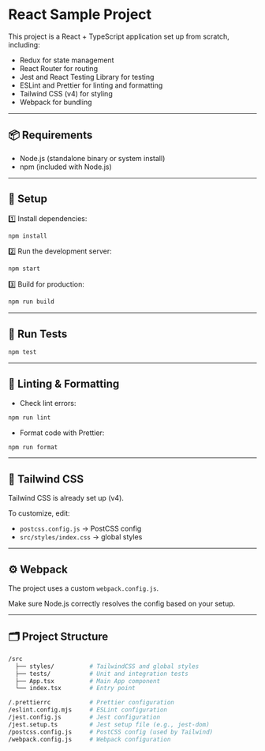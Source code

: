 # React Sample Project

This project is a React + TypeScript application set up from scratch, including:

- Redux for state management
- React Router for routing
- Jest and React Testing Library for testing
- ESLint and Prettier for linting and formatting
- Tailwind CSS (v4) for styling
- Webpack for bundling

---

## 📦 Requirements

- Node.js (standalone binary or system install)
- npm (included with Node.js)

---

## 🚀 Setup

1️⃣ Install dependencies:

```bash
npm install
```

2️⃣ Run the development server:

```bash
npm start
```

3️⃣ Build for production:

```bash
npm run build
```

---

## 🧪 Run Tests

```bash
npm test
```

---

## 💅 Linting & Formatting

- Check lint errors:

```bash
npm run lint
```

- Format code with Prettier:

```bash
npm run format
```

---

## 🎨 Tailwind CSS

Tailwind CSS is already set up (v4).

To customize, edit:

- `postcss.config.js` → PostCSS config
- `src/styles/index.css` → global styles

---

## ⚙️ Webpack

The project uses a custom `webpack.config.js`.

Make sure Node.js correctly resolves the config based on your setup.

---

## 🗂 Project Structure

```bash
/src
  ├── styles/          # TailwindCSS and global styles
  ├── tests/           # Unit and integration tests
  ├── App.tsx          # Main App component
  └── index.tsx        # Entry point

/.prettierrc           # Prettier configuration
/eslint.config.mjs     # ESLint configuration
/jest.config.js        # Jest configuration
/jest.setup.ts         # Jest setup file (e.g., jest-dom)
/postcss.config.js     # PostCSS config (used by Tailwind)
/webpack.config.js     # Webpack configuration
```
